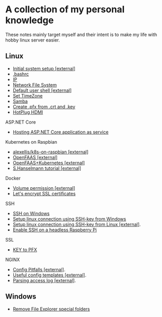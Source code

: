 # A collection of my personal knowledge
These notes mainly target myself and their intent is to make my life with hobby linux server easier.

## Linux

- [Initial system setup [external]](https://mattwilcox.net/web-development/setting-up-a-secure-home-web-server-with-raspberry-pi)
- [.bashrc](linux/bashrc.md)
- [IP](linux/ip.md)
- [Network File System](linux/network-file-system.md)
- [Default user shell [external]](https://www.tecmint.com/change-a-users-default-shell-in-linux/)
- [Set TimeZone](linux/set-timezone.md)
- [Samba](linux/samba.md)
- [Create .pfx from .crt and .key](linux/pfx-from-cert.md)
- [HotPlug HDMI](linux/hotplug-hdmi.md)

ASP.NET Core
- [Hosting ASP.NET Core application as service](linux/asp-net-core-as-service.md)

Kubernetes on Raspbian

- [alexellis/k8s-on-raspbian [external]](https://github.com/alexellis/k8s-on-raspbian)
- [OpenFAAS [external]](https://blog.alexellis.io/your-serverless-raspberry-pi-cluster/)
- [OpenFAAS+Kubernetes [external]](https://blog.alexellis.io/serverless-kubernetes-on-raspberry-pi/)
- [S.Hanselmann tutorial [external]](https://www.hanselman.com/blog/HowToBuildAKubernetesClusterWithARMRaspberryPiThenRunNETCoreOnOpenFaas.aspx)

Docker

- [Volume permission [external]](https://medium.com/@nielssj/docker-volumes-and-file-system-permissions-772c1aee23ca)
- [Let's encrypt SSL certificates](docker/lets-encrypt-ssl-certificates.md)

SSH
- [SSH on Windows](linux/ssh-on-windows.md)
- [Setup linux connection using SSH-key from Windows](linux/ssh-key-from-windows.md)
- [Setup linux connection using SSH-key from Linux [external]](https://www.raspberrypi.org/documentation/remote-access/ssh/passwordless.md).
- [Enable SSH on a headless Raspberry Pi](linux/ssh-headless-enable.md)

SSL
- [KEY to PFX](docker/key-to-pfx.md)

NGINX
- [Config Pitfalls [external]](https://www.nginx.com/resources/wiki/start/topics/tutorials/config_pitfalls/).
- [Useful config templates [external]](https://github.com/lebinh/nginx-conf).
- [Parsing access log [external]](https://easyengine.io/tutorials/nginx/log-parsing/).

## Windows

- [Remove File Explorer special folders](windows/remove-file-explorer-special-folders.md)
